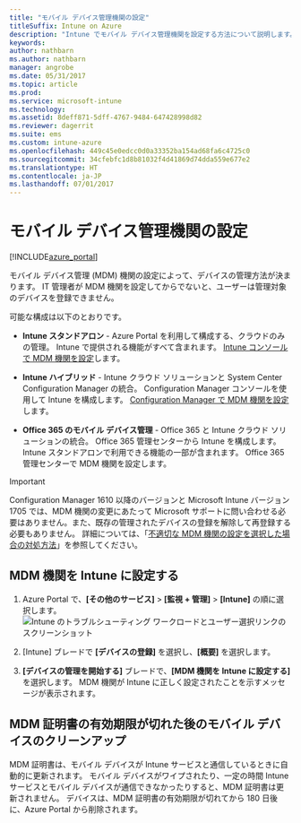 ```yaml
---
title: "モバイル デバイス管理機関の設定"
titleSuffix: Intune on Azure
description: "Intune でモバイル デバイス管理機関を設定する方法について説明します。 \""
keywords: 
author: nathbarn
ms.author: nathbarn
manager: angrobe
ms.date: 05/31/2017
ms.topic: article
ms.prod: 
ms.service: microsoft-intune
ms.technology: 
ms.assetid: 8deff871-5dff-4767-9484-647428998d82
ms.reviewer: dagerrit
ms.suite: ems
ms.custom: intune-azure
ms.openlocfilehash: 449c45e0edcc0d0a33352ba154ad68fa6c4725c0
ms.sourcegitcommit: 34cfebfc1d8b81032f4d41869d74dda559e677e2
ms.translationtype: HT
ms.contentlocale: ja-JP
ms.lasthandoff: 07/01/2017
---
```

# <a name="set-the-mobile-device-management-authority"></a>モバイル デバイス管理機関の設定

[!INCLUDE[azure_portal](./includes/azure_portal.md)]

モバイル デバイス管理 (MDM) 機関の設定によって、デバイスの管理方法が決まります。 IT 管理者が MDM 機関を設定してからでないと、ユーザーは管理対象のデバイスを登録できません。

可能な構成は以下のとおりです。

- **Intune スタンドアロン** - Azure Portal を利用して構成する、クラウドのみの管理。 Intune で提供される機能がすべて含まれます。 [Intune コンソールで MDM 機関を設定](#mdm-authority-set-to-intune)します。

- **Intune ハイブリッド** - Intune クラウド ソリューションと System Center Configuration Manager の統合。 Configuration Manager コンソールを使用して Intune を構成します。 [Configuration Manager で MDM 機関を設定](https://docs.microsoft.com/sccm/mdm/deploy-use/configure-intune-subscription)します。

- **Office 365 のモバイル デバイス管理** - Office 365 と Intune クラウド ソリューションの統合。 Office 365 管理センターから Intune を構成します。 Intune スタンドアロンで利用できる機能の一部が含まれます。 Office 365 管理センターで MDM 機関を設定します。

>[!IMPORTANT]    
Configuration Manager 1610 以降のバージョンと Microsoft Intune バージョン 1705 では、MDM 機関の変更にあたって Microsoft サポートに問い合わせる必要はありません。また、既存の管理されたデバイスの登録を解除して再登録する必要もありません。 詳細については、「[不適切な MDM 機関の設定を選択した場合の対処方法](/intune-classic/deploy-use/prerequisites-for-enrollment#what-to-do-if-you-choose-the-wrong-mdm-authority-setting)」を参照してください。

## <a name="set-mdm-authority-to-intune"></a>MDM 機関を Intune に設定する

1. Azure Portal で、**[その他のサービス]** > **[監視 + 管理]** > **[Intune]** の順に選択します。
  ![Intune のトラブルシューティング ワークロードとユーザー選択リンクのスクリーンショット](media/set-mdm-auth.png)
2. [Intune] ブレードで **[デバイスの登録]** を選択し、**[概要]** を選択します。

3. **[デバイスの管理を開始する]** ブレードで、**[MDM 機関を Intune に設定する]** を選択します。 MDM 機関が Intune に正しく設定されたことを示すメッセージが表示されます。

## <a name="mobile-device-cleanup-after-mdm-certificate-expiration"></a>MDM 証明書の有効期限が切れた後のモバイル デバイスのクリーンアップ

MDM 証明書は、モバイル デバイスが Intune サービスと通信しているときに自動的に更新されます。 モバイル デバイスがワイプされたり、一定の時間 Intune サービスとモバイル デバイスが通信できなかったりすると、MDM 証明書は更新されません。 デバイスは、MDM 証明書の有効期限が切れてから 180 日後に、Azure Portal から削除されます。

